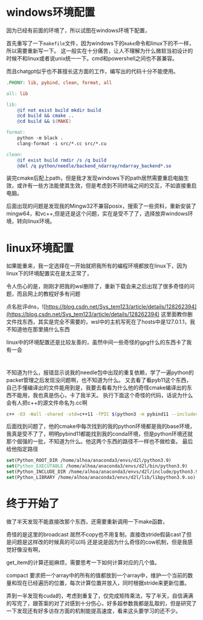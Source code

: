 # windows环境配置

因为已经有前面的环境了，所以试图在windows环境下配置，

首先重写了一下`makefile`文件，因为windows下的`make`命令和linux下的不一样，所以需要重新写一下。
这一般实在十分痛苦，让人不理解为什么微软当初设计的时候不和linux或者说unix统一一下。cmd和powershell之间也不甚兼容。

而且chatgpt似乎也不甚擅长这方面的工作，编写出的代码十分不能使用。
```makefile
.PHONY: lib, pybind, clean, format, all

all: lib

lib:
	@if not exist build mkdir build
	@cd build && cmake ..
	@cd build && $(MAKE)

format:
	python -m black .
	clang-format -i src/*.cc src/*.cu

clean:
	@if exist build rmdir /s /q build
	@del /q python/needle/backend_ndarray/ndarray_backend*.so

```
装完cmake后配上path，但是我才发现windows下的path居然需要重启电脑生效，或许有一些方法能使其生效，但是考虑到不同终端之间的交互，不如直接重启电脑。

后面出现的问题是发现我的Mingw32不兼容posix，搜索了一些资料，重新安装了mingw64，和vc++,但是还是这个问题，实在是受不了了，选择放弃windows环境，转向linux环境。


# linux环境配置
如果能重来，我一定选择在一开始就把我所有的编程环境都放在linux下，因为linux下的环境配置实在是太正常了，

令人伤心的是，刚刚才把我的wsl删除了，重新下载会来之后出现了很多奇怪的问题，而且网上的教程好多有问题

点名批评dns，![https://blog.csdn.net/Sys_tem123/article/details/128262394](https://blog.csdn.net/Sys_tem123/article/details/128262394)
这里面教你删文件找东西，其实是完全不需要的，wsl中的主机写死在了hosts中是127.0.1.1，我不知道他在那里搞什么东西

linux中的环境配置还是比较友善的，虽然中间一些奇怪的gpg什么的东西卡了我有一会


# 
不知道为什么，报错显示说我的needle包中出现的重复依赖，学了一遍python的packet管理之后发现没问题啊，也不知道为什么。
又去看了看pyb11这个东西，自己手懂编译出的文件能用到是，我要去看看为什么他的奇怪cmake编译出的东西不能用，我也真是伤心，卡了我半天。
执行下面这个奇怪的代码，话说为什么会有人把c++的源文件命名为.cc啊
```bash
c++ -O3 -Wall -shared -std=c++11 -fPIC $(python3 -m pybind11 --includes) ndarray_backend_cpu.cc -o ndarray_backend_cpu$(python3-config --extension-suffix)
```

后面找到问题了，他的cmake中每次找到的我的python环境都是我的base环境，我真是受不了了，明明pybind11都能找到我的conda环境，但是python环境还就那个倔强的一批，不知道为什么。他这两个东西的路径不一样也不做检查。
最后给他指定路径
```cmake
set(Python_ROOT_DIR /home/alhoa/anaconda3/envs/d2l/python3.9)
set(Python_EXECUTABLE /home/alhoa/anaconda3/envs/d2l/bin/python3.9)
set(Python_INCLUDE_DIR /home/alhoa/anaconda3/envs/d2l/include/python3.9)
set(Python_LIBRARY /home/alhoa/anaconda3/envs/d2l/lib/libpython3.9.so)
```

# 终于开始了


做了半天发现不能直接改那个东西，还需要重新调用一下make函数，

奇怪的是这里的broadcast 居然不copy也不用复制，直接改stride假装cast了但是问题是这样改的时候真的可以吗
还是说是因为什么奇怪的cow机制，但是我感觉好像没有啊，

get_item的计算还挺麻烦，需要思考一下如何计算对应的几个值。

compact 要求把一个array中的所有的值都放到一个array中，维护一个当前的数量和现在已经遍历的位置，每次计算位置并放入，同时根据stride来更新位置。

弄到一半发现有cuda的，考虑到重复了，仅完成矩阵乘法，写了半天，自信满满的写完了，跟答案的对了对感到十分伤心，好多超参数我都是乱取的，但是研究了一下发现还有好多访存方面的机制能提高速度，看来这头要学习的还不少。